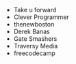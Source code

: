- Take u forward
- Clever Programmer
- thenewboston
- Derek Banas
- Gate Smashers
- Traversy Media
- freecodecamp